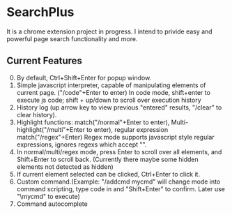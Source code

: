 # SearchPlus
It is a chrome extension project in progress. I intend to privide easy and powerful page search functionality and more.

## Current Features
0. By default, Ctrl+Shift+Enter for popup window.
1. Simple javascript interpreter, capable of manipulating elements of current page. ("/code"+Enter to enter)
   In code mode, shift+enter to execute js code; shift + up/down to scroll over execution history
2. History log (up arrow key to view previous "entered" results, "/clear" to clear history).
3. Highlight functions: match("/normal"+Enter to enter), Multi-highlight("/multi"+Enter to enter), regular expression match("/regex"+Enter)
   Regex mode supports javascript style regular expressions, ignores regexs which accept "".
4. In normal/multi/regex mode, press Enter to scroll over all elements, and Shift+Enter to scroll back. (Currently there maybe some hidden elements not detected as hidden)
5. If current element selected can be clicked, Ctrl+Enter to click it.
6. Custom command.(Example: "/addcmd mycmd" will change mode into command scripting, type code in and "Shift+Enter" to confirm. Later use "\mycmd" to execute)
7. Command autocomplete

